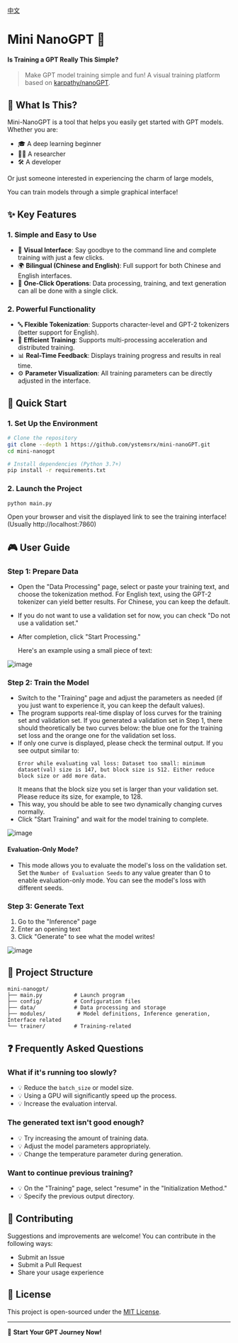 [中文](README.zh.md)

# Mini NanoGPT 🚀

#### Is Training a GPT Really This Simple?

> Make GPT model training simple and fun! A visual training platform based on [karpathy/nanoGPT](https://github.com/karpathy/nanoGPT).

## 📖 What Is This?

Mini-NanoGPT is a tool that helps you easily get started with GPT models. Whether you are:
- 🎓 A deep learning beginner
- 👨‍🔬 A researcher
- 🛠️ A developer

Or just someone interested in experiencing the charm of large models,

You can train models through a simple graphical interface!

## ✨ Key Features

### 1. Simple and Easy to Use
- 📱 **Visual Interface**: Say goodbye to the command line and complete training with just a few clicks.
- 🌍 **Bilingual (Chinese and English)**: Full support for both Chinese and English interfaces.
- 🎯 **One-Click Operations**: Data processing, training, and text generation can all be done with a single click.

### 2. Powerful Functionality
- 🔤 **Flexible Tokenization**: Supports character-level and GPT-2 tokenizers (better support for English).
- 🚄 **Efficient Training**: Supports multi-processing acceleration and distributed training.
- 📊 **Real-Time Feedback**: Displays training progress and results in real time.
- ⚙️ **Parameter Visualization**: All training parameters can be directly adjusted in the interface.

## 🚀 Quick Start

### 1. Set Up the Environment
```bash
# Clone the repository
git clone --depth 1 https://github.com/ystemsrx/mini-nanoGPT.git
cd mini-nanogpt

# Install dependencies (Python 3.7+)
pip install -r requirements.txt
```

### 2. Launch the Project
```bash
python main.py
```
Open your browser and visit the displayed link to see the training interface! (Usually http://localhost:7860)

## 🎮 User Guide

### Step 1: Prepare Data
- Open the "Data Processing" page, select or paste your training text, and choose the tokenization method. For English text, using the GPT-2 tokenizer can yield better results. For Chinese, you can keep the default.
- If you do not want to use a validation set for now, you can check "Do not use a validation set."
- After completion, click "Start Processing."
  
  Here's an example using a small piece of text:
  
![image](https://github.com/user-attachments/assets/667d1fb4-9f9a-4d3a-8574-894be7c71bc6)


### Step 2: Train the Model
- Switch to the "Training" page and adjust the parameters as needed (if you just want to experience it, you can keep the default values).
- The program supports real-time display of loss curves for the training set and validation set. If you generated a validation set in Step 1, there should theoretically be two curves below: the blue one for the training set loss and the orange one for the validation set loss.
- If only one curve is displayed, please check the terminal output. If you see output similar to:
  ```
  Error while evaluating val loss: Dataset too small: minimum dataset(val) size is 147, but block size is 512. Either reduce block size or add more data.
  ```
  It means that the block size you set is larger than your validation set. Please reduce its size, for example, to 128.
- This way, you should be able to see two dynamically changing curves normally.
- Click "Start Training" and wait for the model training to complete.
  
![image](https://github.com/user-attachments/assets/61b1f55e-5a9e-45e4-af9e-0c58f8a2be7e)


#### Evaluation-Only Mode?
- This mode allows you to evaluate the model's loss on the validation set. Set the `Number of Evaluation Seeds` to any value greater than 0 to enable evaluation-only mode. You can see the model's loss with different seeds.

### Step 3: Generate Text
1. Go to the "Inference" page
2. Enter an opening text
3. Click "Generate" to see what the model writes!

![image](https://github.com/user-attachments/assets/dcebc48a-69c2-4008-b6b4-3fec060a75fb)


## 📁 Project Structure
```
mini-nanogpt/
├── main.py          # Launch program
├── config/          # Configuration files
├── data/            # Data processing and storage
├── modules/          # Model definitions, Inference generation, Interface related
└── trainer/         # Training-related        
```

## ❓ Frequently Asked Questions

### What if it's running too slowly?
- 💡 Reduce the `batch_size` or model size.
- 💡 Using a GPU will significantly speed up the process.
- 💡 Increase the evaluation interval.

### The generated text isn't good enough?
- 💡 Try increasing the amount of training data.
- 💡 Adjust the model parameters appropriately.
- 💡 Change the temperature parameter during generation.

### Want to continue previous training?
- 💡 On the "Training" page, select "resume" in the "Initialization Method."
- 💡 Specify the previous output directory.

## 🤝 Contributing
Suggestions and improvements are welcome! You can contribute in the following ways:
- Submit an Issue
- Submit a Pull Request
- Share your usage experience

## 📝 License
This project is open-sourced under the [MIT License](LICENSE).

---

🎉 **Start Your GPT Journey Now!**
